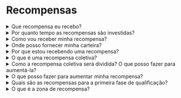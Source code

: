 # Recompensas

<details>

<summary>Que recompensa eu recebo?</summary>

Com base no total de pontos e nos objetivos coletivos alcançados, você receberá uma recompensa individual em tokens $XBG, bem como uma recompensa coletiva em tokens $XBG. Todas as recompensas são [investidas](rewards-test.md#how-long-are-rewards-vested).

</details>

<details>

<summary>Por quanto tempo as recompensas são investidas?</summary>



</details>

<details>

<summary>Como vou receber minha recompensa?</summary>

Ao final da fase de qualificação ou temporada, as recompensas serão enviadas para a carteira que você forneceu, com base na sua classificação final após o término do concurso. Observação: Todas as recompensas são [investidas](rewards-test.md#how-long-are-rewards-vested).

</details>

<details>

<summary>Onde posso fornecer minha carteira?</summary>



</details>

<details>

<summary>Por que estou recebendo uma recompensa?</summary>

Recompensamos você em agradecimento pela sua participação ativa e contribuição para a expansão da comunidade XBorg e pela promoção do nosso token $XBG.

</details>

<details>

<summary>O que é uma recompensa coletiva?</summary>

Uma recompensa coletiva é uma demonstração de nosso agradecimento pelo esforço coletivo dos participantes, onde as recompensas são aumentadas ao atingir níveis de marcos durante a temporada. Dependendo da sua classificação no final da temporada, você receberá uma recompensa adicional do pool coletivo.

</details>

<details>

<summary>Como a recompensa coletiva será dividida? O que posso fazer para aumentá-la?</summary>

A divisão da recompensa coletiva é determinada pela sua classificação e pode ser aumentada coletivamente ao atingir marcos coletivos ou completar ações rápidas. Para mais informações, consulte as [regras](rules-test.md).

</details>

<details>

<summary>O que posso fazer para aumentar minha recompensa?</summary>

A melhor maneira de maximizar sua recompensa é através da consistência combinada com a viralidade. Quanto maior for o seu alcance, mais alto você subirá no ranking.

</details>

<details>

<summary>Quais são as recompensas para a primeira fase de qualificação?</summary>

Na primeira fase de qualificação, as recompensas totais somam um máximo de 100 mil XBG, com uma parte vinculada ao cumprimento bem-sucedido dos objetivos coletivos.

</details>

<details>

<summary>O que é a zona de recompensa?</summary>



</details>